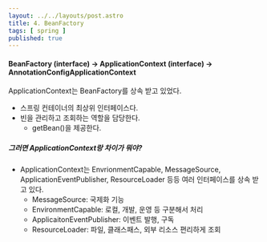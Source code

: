 ```yaml
---
layout: ../../layouts/post.astro
title: 4. BeanFactory
tags: [ spring ]
published: true
---
```


#### BeanFactory (interface) -> ApplicationContext (interface) -> AnnotationConfigApplicationContext

ApplicationContext는 BeanFactory를 상속 받고 있었다.

- 스프링 컨테이너의 최상위 인터페이스다.
- 빈을 관리하고 조회하는 역할을 담당한다.
  - getBean()을 제공한다.

##### 그러면 ApplicationContext랑 차이가 뭐야?

- ApplicationContext는 EnvrionmentCapable, MessageSource, ApplicationEventPublisher, ResourceLoader 등등 여러 인터페이스를 상속 받고
  있다.
  - MessageSource: 국제화 기능
  - EnvironmentCapable: 로컬, 개발, 운영 등 구분해서 처리
  - ApplicaitonEventPublisher: 이벤트 발행, 구독
  - ResourceLoader: 파일, 클래스패스, 외부 리소스 편리하게 조회
